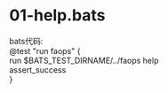 # 01-help.bats  
  bats代码:  
  @test "run faops" {  
    run $BATS_TEST_DIRNAME/../faops help  
    assert_success  
}  
